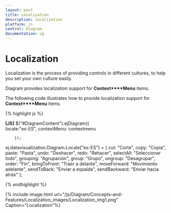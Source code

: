 ```yaml
---
layout: post
title: Localization
description: localization 
platform: js
control: Diagram
documentation: ug
---
```


# Localization 

Localization is the process of providing controls in different cultures, to help you set your own culture easily.

Diagram provides localization support for **Context****Menu** items.

The following code illustrates how to provide localization support for **Context****Menu** items.

{% highlight js %}

**[JS]**
$("#DiagramContent").ejDiagram({            
           locale:"es-ES",
           contextMenu: contextmenu

        });
ej.datavisualization.Diagram.Locale["es-ES"] = {
            cut: "Corte",
            copy: "Copia",
            paste: "Pasta",
            undo: "Deshacer",
            redo: "Rehacer",
            selectAll: "Seleccionar todo",
            grouping: "Agrupación",
            group: "Grupo",
            ungroup: "Desagrupar",
            order: "Fin",
            bringToFront: "Traer a delante",
            moveForward: "Movimiento adelante",
            sendToBack: "Enviar a espalda",
            sendBackward: "Enviar hacia atrás"
        };



{% endhighlight %}



{% include image.html url="/js/Diagram/Concepts-and-Features/Localization_images/Localization_img1.png" Caption="Localization"%}

